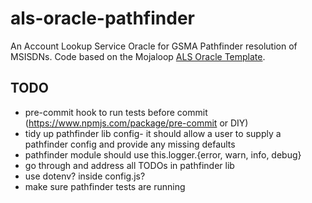# als-oracle-pathfinder
An Account Lookup Service Oracle for GSMA Pathfinder resolution of MSISDNs. Code based on the
Mojaloop [ALS Oracle Template](https://github.com/mojaloop/als-oracle-template).

## TODO
* pre-commit hook to run tests before commit (https://www.npmjs.com/package/pre-commit or DIY)
* tidy up pathfinder lib config- it should allow a user to supply a pathfinder config and provide
    any missing defaults
* pathfinder module should use this.logger.{error, warn, info, debug}
* go through and address all TODOs in pathfinder lib
* use dotenv? inside config.js?
* make sure pathfinder tests are running
